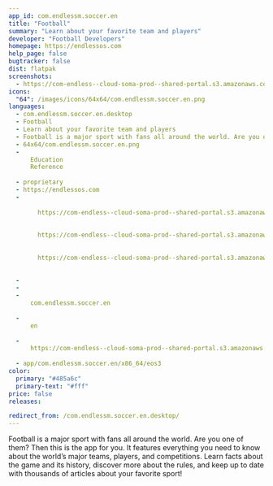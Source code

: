 ```yaml
---
app_id: com.endlessm.soccer.en
title: "Football"
summary: "Learn about your favorite team and players"
developer: "Football Developers"
homepage: https://endlessos.com
help_page: false
bugtracker: false
dist: flatpak
screenshots:
  - https://com-endless--cloud-soma-prod--shared-portal.s3.amazonaws.com/apps.291.screenshots.25528bd9-5d84-4007-b88e-0ff567c67733_201810232112995656.png
icons:
  "64": /images/icons/64x64/com.endlessm.soccer.en.png
languages:
  - com.endlessm.soccer.en.desktop
  - Football
  - Learn about your favorite team and players
  - Football is a major sport with fans all around the world. Are you one of them? Then this is the app for you. It features everything you need to know about the world’s major teams, players, and competitions. Learn facts about the game and its history, discover more about the rules, and keep up to date with thousands of articles about your favorite sport!
  - 64x64/com.endlessm.soccer.en.png
  - 
      Education
      Reference
    
  - proprietary
  - https://endlessos.com
  - 
      
        https://com-endless--cloud-soma-prod--shared-portal.s3.amazonaws.com/apps.291.screenshots.25528bd9-5d84-4007-b88e-0ff567c67733_201810232112995656.png
      
      
        https://com-endless--cloud-soma-prod--shared-portal.s3.amazonaws.com/apps.291.screenshots.7b7f19c8-201b-4413-8731-8ed6199fa224_201810232112995656.png
      
      
        https://com-endless--cloud-soma-prod--shared-portal.s3.amazonaws.com/apps.291.screenshots.74b64089-2d9e-4aad-933d-0ae70eb45a76_201810232112995656.png
      
    
  - 
  - 
  - 
      com.endlessm.soccer.en
    
  - 
      en
    
  - 
      https://com-endless--cloud-soma-prod--shared-portal.s3.amazonaws.com/app.1368.appCenterThumbnail.cc724416-7e5d-4c34-b428-553bab73d4e4_201810232112505151.jpg
    
  - app/com.endlessm.soccer.en/x86_64/eos3
color:
  primary: "#485a6c"
  primary-text: "#fff"
price: false
releases:

redirect_from: /com.endlessm.soccer.en.desktop/
---
```


<p>Football is a major sport with fans all around the world. Are you one of them? Then this is the app for you. It features everything you need to know about the world’s major teams, players, and competitions. Learn facts about the game and its history, discover more about the rules, and keep up to date with thousands of articles about your favorite sport!</p>